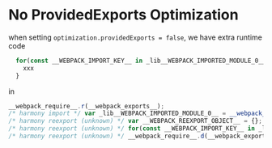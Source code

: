 # No ProvidedExports Optimization
when setting `optimization.providedExports = false`, we have extra runtime code 
```js
  for(const __WEBPACK_IMPORT_KEY__ in _lib__WEBPACK_IMPORTED_MODULE_0__){
    xxx
  }
```
in 
```js
__webpack_require__.r(__webpack_exports__);
/* harmony import */ var _lib__WEBPACK_IMPORTED_MODULE_0__ = __webpack_require__(2);
/* harmony reexport (unknown) */ var __WEBPACK_REEXPORT_OBJECT__ = {};
/* harmony reexport (unknown) */ for(const __WEBPACK_IMPORT_KEY__ in _lib__WEBPACK_IMPORTED_MODULE_0__) if(__WEBPACK_IMPORT_KEY__ !== "default") __WEBPACK_REEXPORT_OBJECT__[__WEBPACK_IMPORT_KEY__] = () => _lib__WEBPACK_IMPORTED_MODULE_0__[__WEBPACK_IMPORT_KEY__]
/* harmony reexport (unknown) */ __webpack_require__.d(__webpack_exports__, __WEBPACK_REEXPORT_OBJECT__);

```